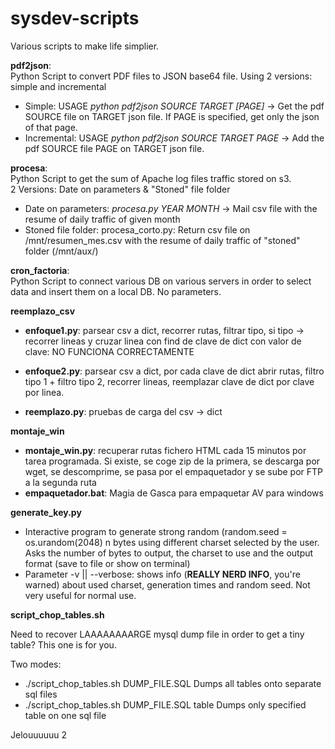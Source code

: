 sysdev-scripts
==============

Various scripts to make life simplier.

<b>pdf2json</b>:<br /> 
  Python Script to convert PDF files to JSON base64 file. Using 
  2 versions: simple and incremental <ul><li>
	Simple: USAGE <i>python pdf2json SOURCE TARGET [PAGE]</i> -> Get the pdf SOURCE file on TARGET json file. If PAGE is specified, get only the json of that page.</li><li>
	Incremental: USAGE <i>python pdf2json SOURCE TARGET PAGE</i> -> Add the pdf SOURCE file PAGE on TARGET json file.</li></ul>
  
<b>procesa</b>:<br />
  Python Script to get the sum of Apache log files traffic stored on s3.<br />
  2 Versions: Date on parameters & "Stoned" file folder <ul><li>
		Date on parameters: <i>procesa.py YEAR MONTH</i> -> Mail csv file with the resume of daily traffic of given month</li><li>
		Stoned file folder: procesa\_corto.py: Return csv file on /mnt/resumen_mes.csv with the resume of daily traffic of "stoned" folder (/mnt/aux/)</li></ul>
		
<b>cron_factoria</b>:<br />
Python Script to connect various DB on various servers in order to select data and insert them on a local DB. No parameters.

<b> reemplazo_csv </b>
* __enfoque1.py__: parsear csv a dict, recorrer rutas, filtrar tipo, si tipo -> recorrer lineas y cruzar linea con find de clave de dict con valor de clave: NO FUNCIONA CORRECTAMENTE

* __enfoque2.py__: parsear csv a dict, por cada clave de dict abrir rutas, filtro tipo 1 + filtro tipo 2, recorrer lineas, reemplazar clave de dict por clave por linea.

* __reemplazo.py__: pruebas de carga del csv -> dict

<b> montaje_win </b>
* __montaje_win.py__: recuperar rutas fichero HTML cada 15 minutos por tarea programada. Si existe, se coge zip de la primera, se descarga por wget, se descomprime, se pasa por el empaquetador y se sube por FTP a la segunda ruta
* __empaquetador.bat__: Magia de Gasca para empaquetar AV para windows

<b>generate_key.py</b>
* Interactive program to generate strong random (random.seed = os.urandom(2048) n bytes using different charset selected by the user. Asks the number of bytes to output, the charset to use and the output format (save to file or show on terminal)
* Parameter -v || --verbose: shows info (<b>REALLY NERD INFO</b>, you're warned) about used charset, generation times and random seed. Not very useful for normal use.

<b>script_chop_tables.sh</b>

Need to recover LAAAAAAAARGE mysql dump file in order to get a tiny table?  This one is for you.

Two modes: 
* ./script_chop_tables.sh DUMP_FILE.SQL
   Dumps all tables onto separate sql files
* ./script_chop_tables.sh DUMP_FILE.SQL table
   Dumps only specified table on one sql file

Jelouuuuuu 2
